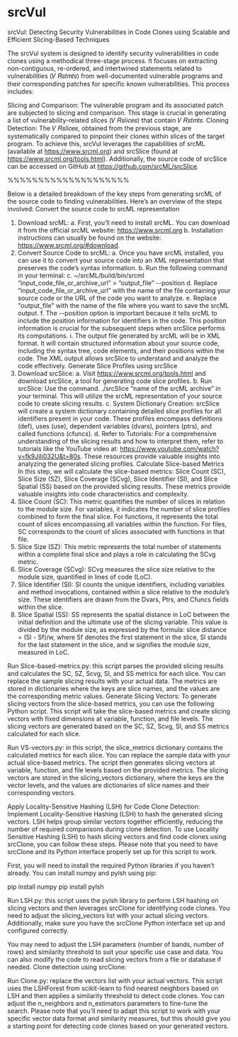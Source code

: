 # srcVul
srcVul: Detecting Security Vulnerabilities in Code Clones using Scalable and Efficient Slicing-Based Techniques

The srcVul system is designed to identify security vulnerabilities in code clones using a methodical three-stage process. It focuses on extracting non-contiguous, re-ordered, and intertwined statements related to vulnerabilities (𝑉 𝑅𝑠𝑡𝑚𝑡𝑠) from well-documented vulnerable programs and their corresponding patches for specific known vulnerabilities. This process includes:

Slicing and Comparison: The vulnerable program and its associated patch are subjected to slicing and comparison. This stage is crucial in generating a list of vulnerability-related slices (𝑉 𝑅𝑠𝑙𝑖𝑐𝑒𝑠) that contain 𝑉 𝑅𝑠𝑡𝑚𝑡𝑠.
Cloning Detection: The 𝑉 𝑅𝑠𝑙𝑖𝑐𝑒𝑠, obtained from the previous stage, are systematically compared to pinpoint their clones within slices of the target program.
To achieve this, srcVul leverages the capabilities of srcML (available at https://www.srcml.org) and srcSlice (found at https://www.srcml.org/tools.html). Additionally, the source code of srcSlice can be accessed on GitHub at https://github.com/srcML/srcSlice.

%%%%%%%%%%%%%%%%%%%%

Below is a detailed breakdown of the key steps from generating srcML of the source code to finding vulnerabilities. Here’s an overview of the steps involved:
Convert the source code to srcML representation
1.	Download srcML:
a.	First, you’ll need to install srcML. You can download it from the official srcML website: https://www.srcml.org
b.	Installation instructions can usually be found on the website: https://www.srcml.org/#download. 
2.	Convert Source Code to srcML:
a.	Once you have srcML installed, you can use it to convert your source code into an XML representation that preserves the code’s syntax information.
b.	Run the following command in your terminal: 
c.	~/srcML/build/bin/srcml “input_code_file_or_archive_url” > “output_file” --position
d.	Replace “input_code_file_or_archive_url” with the name of the file containing your source code or the URL of the code you want to analyze.
e.	Replace "output_file" with the name of the file where you want to save the srcML output.
f.	The --position option is important because it tells srcML to include the position information for identifiers in the code. This position information is crucial for the subsequent steps when srcSlice performs its computations.
i.	The output file generated by srcML will be in XML format. It will contain structured information about your source code, including the syntax tree, code elements, and their positions within the code. The XML output allows srcSlice to understand and analyze the code effectively.
Generate Slice Profiles using srcSlice
1.	Download srcSlice: 
a.	Visit https://www.srcml.org/tools.html and download srcSlice, a tool for generating code slice profiles.
b.	Run srcSlice: Use the command. ./srcSlice “name of the srcML archive” in your terminal. This will utilize the srcML representation of your source code to create slicing results.
c.	System Dictionary Creation: srcSlice will create a system dictionary containing detailed slice profiles for all identifiers present in your code. These profiles encompass definitions (def), uses (use), dependent variables (dvars), pointers (ptrs), and called functions (cfuncs).
d.	Refer to Tutorials: For a comprehensive understanding of the slicing results and how to interpret them, refer to tutorials like the YouTube video at: https://www.youtube.com/watch?v=fk9JiIi032U&t=80s. These resources provide valuable insights into analyzing the generated slicing profiles.
Calculate Slice-based Metrics
In this step, we will calculate the slice-based metrics: Slice Count (SC), Slice Size (SZ), Slice Coverage (SCvg), Slice Identifier (SI), and Slice Spatial (SS) based on the provided slicing results. These metrics provide valuable insights into code characteristics and complexity.
1.	Slice Count (SC): This metric quantifies the number of slices in relation to the module size. For variables, it indicates the number of slice profiles combined to form the final slice. For functions, it represents the total count of slices encompassing all variables within the function. For files, SC corresponds to the count of slices associated with functions in that file.
2.	Slice Size (SZ): This metric represents the total number of statements within a complete final slice and plays a role in calculating the SCvg metric.
3.	Slice Coverage (SCvg): SCvg measures the slice size relative to the module size, quantified in lines of code (LoC).
4.	Slice Identifier (SI): SI counts the unique identifiers, including variables and method invocations, contained within a slice relative to the module’s size. These identifiers are drawn from the Dvars, Ptrs, and Cfuncs fields within the slice. 
5.	Slice Spatial (SS): SS represents the spatial distance in LoC between the initial definition and the ultimate use of the slicing variable. This value is divided by the module size, as expressed by the formula: slice distance = (Sl - Sf)/w, where Sf denotes the first statement in the slice, Sl stands for the last statement in the slice, and w signifies the module size, measured in LoC.

Run Slice-based-metrics.py: this script parses the provided slicing results and calculates the SC, SZ, Scvg, SI, and SS metrics for each slice. You can replace the sample slicing results with your actual data. The metrics are stored in dictionaries where the keys are slice names, and the values are the corresponding metric values.
Generate Slicing Vectors:
To generate slicing vectors from the slice-based metrics, you can use the following Python script. This script will take the slice-based metrics and create slicing vectors with fixed dimensions at variable, function, and file levels. The slicing vectors are generated based on the SC, SZ, Scvg, SI, and SS metrics calculated for each slice.

Run VS-vectors.py: in this script, the slice_metrics dictionary contains the calculated metrics for each slice. You can replace the sample data with your actual slice-based metrics. The script then generates slicing vectors at variable, function, and file levels based on the provided metrics. The slicing vectors are stored in the slicing_vectors dictionary, where the keys are the vector levels, and the values are dictionaries of slice names and their corresponding vectors.

Apply Locality-Sensitive Hashing (LSH) for Code Clone Detection: 
Implement Locality-Sensitive Hashing (LSH) to hash the generated slicing vectors. LSH helps group similar vectors together efficiently, reducing the number of required comparisons during clone detection. To use Locality Sensitive Hashing (LSH) to hash slicing vectors and find code clones using srcClone, you can follow these steps. Please note that you need to have srcClone and its Python interface properly set up for this script to work.

First, you will need to install the required Python libraries if you haven’t already. You can install numpy and pylsh using pip:

pip install numpy
pip install pylsh

Run LSH.py: this script uses the pylsh library to perform LSH hashing on slicing vectors and then leverages srcClone for identifying code clones. You need to adjust the slicing_vectors list with your actual slicing vectors. Additionally, make sure you have the srcClone Python interface set up and configured correctly.

You may need to adjust the LSH parameters (number of bands, number of rows) and similarity threshold to suit your specific use case and data. You can also modify the code to read slicing vectors from a file or database if needed.
Clone detection using srcClone: 

Run Clone.py: replace the vectors list with your actual vectors. This script uses the LSHForest from scikit-learn to find nearest neighbors based on LSH and then applies a similarity threshold to detect code clones. You can adjust the n_neighbors and n_estimators parameters to fine-tune the search. Please note that you’ll need to adapt this script to work with your specific vector data format and similarity measures, but this should give you a starting point for detecting code clones based on your generated vectors.

